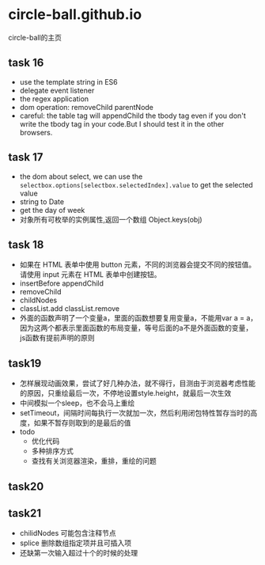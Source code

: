 # circle-ball.github.io
circle-ball的主页

## task 16
* use the template string in ES6
* delegate event listener
* the regex application
* dom operation: removeChild parentNode
* careful: the table tag will appendChild the tbody tag even if you don't write the tbody tag in your code.But I should test it in the other browsers.

## task 17
* the dom about select, we can use the `selectbox.options[selectbox.selectedIndex].value` to get the selected value 
* string to Date
* get the day of week
* 对象所有可枚举的实例属性,返回一个数组 Object.keys(obj)

## task 18
* 如果在 HTML 表单中使用 button 元素，不同的浏览器会提交不同的按钮值。请使用 input 元素在 HTML 表单中创建按钮。
* insertBefore appendChild 
* removeChild
* childNodes
* classList.add classList.remove
* 外面的函数声明了一个变量a，里面的函数想要复用变量a，不能用var a = a，因为这两个都表示里面函数的布局变量，等号后面的a不是外面函数的变量，js函数有提前声明的原则

## task19
* 怎样展现动画效果，尝试了好几种办法，就不得行，目测由于浏览器考虑性能的原因，只重绘最后一次，不停地设置style.height，就最后一次生效
* 中间模拟一个sleep，也不会马上重绘
* setTimeout，间隔时间每执行一次就加一次，然后利用闭包特性暂存当时的高度，如果不暂存则取到的是最后的值
* todo
    * 优化代码
    * 多种排序方式
    * 查找有关浏览器渲染，重排，重绘的问题
    
## task20

## task21
* chilidNodes 可能包含注释节点
* splice 删除数组指定项并且可插入项
* 还缺第一次输入超过十个的时候的处理